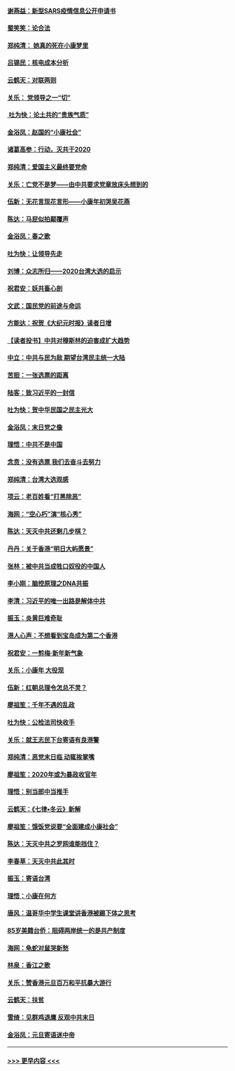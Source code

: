 #### [谢燕益：新型SARS疫情信息公开申请书](../pages/nsc993/n11808840.md?t=01211655) 
#### [蜀笑笑：论合法](../pages/nsc993/n11808064.md?t=01211655) 
#### [郑纯清： 她真的死在小康梦里](../pages/nsc993/n11806623.md?t=01211655) 
#### [吕锡民：核电成本分析](../pages/nsc993/n11806284.md?t=01211655) 
#### [云鹤天：对联两则](../pages/nsc993/n11805957.md?t=01211655) 
#### [关乐： 党领导之一“切”](../pages/nsc993/n11804505.md?t=01211655) 
#### [ 吐为快：论土共的“贵族气质”](../pages/nsc993/n11804490.md?t=01211655) 
#### [金浴凤：赵国的“小康社会”](../pages/nsc993/n11804452.md?t=01211655) 
#### [诸葛高参：行动，灭共于2020](../pages/nsc993/n11804120.md?t=01211655) 
#### [郑纯清：爱国主义最终要党命](../pages/nsc993/n11802197.md?t=01211655) 
#### [关乐：亡党不是梦——由中共要求党章放床头想到的](../pages/nsc993/n11802156.md?t=01211655) 
#### [伍新：无花言现花言形——小康年初哭吴花燕](../pages/nsc993/n11800044.md?t=01211655) 
#### [陈达：马屁似拍颠覆声](../pages/nsc993/n11800010.md?t=01211655) 
#### [金浴凤：春之歌](../pages/nsc993/n11797687.md?t=01211655) 
#### [吐为快：让领导先走](../pages/nsc993/n11797512.md?t=01211655) 
#### [刘博：众志所归——2020台湾大选的启示](../pages/nsc993/n11796878.md?t=01211655) 
#### [祝君安：妖共畜心剖](../pages/nsc993/n11794273.md?t=01211655) 
#### [文武：国民党的前途与命运](../pages/nsc993/n11794198.md?t=01211655) 
#### [方能达：祝贺《大纪元时报》读者日增](../pages/nsc993/n11793807.md?t=01211655) 
#### [【读者投书】中共对穆斯林的迫害成扩大趋势](../pages/nsc993/n11791371.md?t=01211655) 
#### [中立：中共与民为敌 期望台湾民主统一大陆](../pages/nsc993/n11790392.md?t=01211655) 
#### [苦胆：一张选票的距离](../pages/nsc993/n11788914.md?t=01211655) 
#### [陆客：致习近平的一封信](../pages/nsc993/n11788867.md?t=01211655) 
#### [吐为快：贺中华民国之民主光大](../pages/nsc993/n11788618.md?t=01211655) 
#### [金浴凤：末日党之像](../pages/nsc993/n11787475.md?t=01211655) 
#### [理悟：中共不是中国](../pages/nsc993/n11787463.md?t=01211655) 
#### [念贲：没有选票  我们去奋斗去努力](../pages/nsc993/n11787398.md?t=01211655) 
#### [郑纯清：台湾大选观感](../pages/nsc993/n11786210.md?t=01211655) 
#### [项云：老百姓看“打黑除恶”](../pages/nsc993/n11785398.md?t=01211655) 
#### [海网：“空心朽”演“核心秀”](../pages/nsc993/n11783874.md?t=01211655) 
#### [陈达：天灭中共还剩几步棋？](../pages/nsc993/n11783719.md?t=01211655) 
#### [丹丹：关于香港“明日大屿愿景”](../pages/nsc993/n11783273.md?t=01211655) 
#### [张林：被中共当成牲口奴役的中国人](../pages/nsc993/n11782397.md?t=01211655) 
#### [李小刚：脑控原理之DNA共振](../pages/nsc993/n11780962.md?t=01211655) 
#### [李清：习近平的唯一出路是解体中共](../pages/nsc993/n11780866.md?t=01211655) 
#### [振玉：炎黄巨难奇耻](../pages/nsc993/n11779632.md?t=01211655) 
#### [港人心声：不想看到宝岛成为第二个香港](../pages/nsc993/n11778817.md?t=01211655) 
#### [祝君安：一剪梅‧新年新气象](../pages/nsc993/n11776340.md?t=01211655) 
#### [关乐：小康年 大役现](../pages/nsc993/n11774213.md?t=01211655) 
#### [伍新：红朝总理令怎总不灵？](../pages/nsc993/n11770813.md?t=01211655) 
#### [廖祖笙：千年不遇的乱政](../pages/nsc993/n11770373.md?t=01211655) 
#### [吐为快：公检法司快收手](../pages/nsc993/n11770359.md?t=01211655) 
#### [关乐：就王志民下台寄语有良港警](../pages/nsc993/n11769903.md?t=01211655) 
#### [郑纯清：恶党末日临 动辄挨掌嘴](../pages/nsc993/n11769356.md?t=01211655) 
#### [廖祖笙：2020年或为暴政收官年](../pages/nsc993/n11768216.md?t=01211655) 
#### [理悟：别当郎中当推手](../pages/nsc993/n11768243.md?t=01211655) 
#### [云鹤天：《七律▪冬云》新解](../pages/nsc993/n11768204.md?t=01211655) 
#### [廖祖笙：饿饭党说要“全面建成小康社会”](../pages/nsc993/n11767482.md?t=01211655) 
#### [陈达：天灭中共之罗网谁能挡住？](../pages/nsc993/n11767465.md?t=01211655) 
#### [李春草：天灭中共此其时](../pages/nsc993/n11767452.md?t=01211655) 
#### [振玉：寄语台湾](../pages/nsc993/n11767432.md?t=01211655) 
#### [理悟：小康在何方](../pages/nsc993/n11767394.md?t=01211655) 
#### [唐风：温哥华中学生课堂讲香港被踢下体之思考](../pages/nsc993/n11766848.md?t=01211655) 
#### [85岁美籍台侨：阻碍两岸统一的是共产制度](../pages/nsc993/n11765043.md?t=01211655) 
#### [海网：龟蛇对鼠哭新愁](../pages/nsc993/n11764895.md?t=01211655) 
#### [林泉：香江之歌](../pages/nsc993/n11764415.md?t=01211655) 
#### [关乐：赞香港元旦百万和平抗暴大游行](../pages/nsc993/n11764382.md?t=01211655) 
#### [云鹤天：扶贫](../pages/nsc993/n11764245.md?t=01211655) 
#### [雪绮：见群鸡退鹰  反观中共末日](../pages/nsc993/n11762112.md?t=01211655) 
#### [金浴凤：元旦寄语迷中帝](../pages/nsc993/n11761788.md?t=01211655) 

----
#### [ >>> 更早内容 <<< ](../indexes/nsc993-earlier.md)
